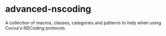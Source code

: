 advanced-nscoding
=================

A collection of macros, classes, categories and patterns to help when using Cocoa's NSCoding protocols.
